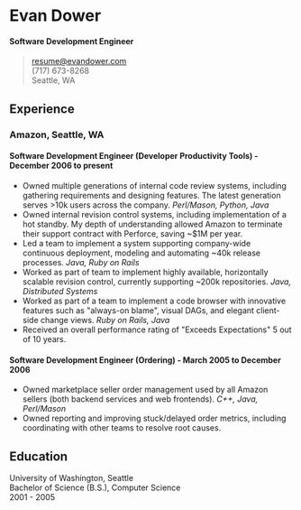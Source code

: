 # Evan Dower
#### Software Development Engineer

> [resume@evandower.com](mailto:resume@evandower.com)  
> (717) 673-8268  
> Seattle, WA  

## Experience

### Amazon, Seattle, WA

#### Software Development Engineer (Developer Productivity Tools) - December 2006 to present

* Owned multiple generations of internal code review systems, including gathering requirements and designing features. The latest generation serves >10k users across the company. *Perl/Mason, Python, Java*
* Owned internal revision control systems, including implementation of a hot standby. My depth of understanding allowed Amazon to terminate their support contract with Perforce, saving ~$1M per year.
* Led a team to implement a system supporting company-wide continuous deployment, modeling and automating ~40k release processes. *Java, Ruby on Rails*
* Worked as part of team to implement highly available, horizontally scalable revision control, currently supporting ~200k repositories. *Java, Distributed Systems*
* Worked as part of a team to implement a code browser with innovative features such as "always-on blame", visual DAGs, and elegant client-side change views. *Ruby on Rails, Java*
* Received an overall performance rating of "Exceeds Expectations" 5 out of 10 years.

#### Software Development Engineer (Ordering) - March 2005 to December 2006

* Owned marketplace seller order management used by all Amazon sellers (both backend services and web frontends). *C++, Java, Perl/Mason*
* Owned reporting and improving stuck/delayed order metrics, including coordinating with other teams to resolve root causes.

## Education

University of Washington, Seattle  
Bachelor of Science (B.S.), Computer Science  
2001 - 2005  
